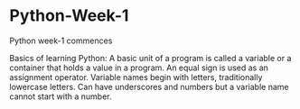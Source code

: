 # Python-Week-1
Python week-1 commences

Basics of learning Python:
A basic unit of a program is called a variable or a container that holds a value in a program.
An equal sign is used as an assignment operator.
Variable names begin with letters, traditionally lowercase letters. Can have underscores and numbers but a variable name cannot start with a number.
